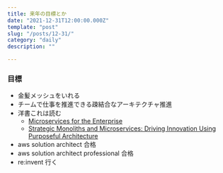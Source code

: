 ```yaml
---
title: 来年の目標とか
date: "2021-12-31T12:00:00.000Z"
template: "post"
slug: "/posts/12-31/"
category: "daily"
description: ""

---
```



### 目標

- 金髪メッシュをいれる
- チームで仕事を推進できる疎結合なアーキテクチャ推進
- 洋書これは読む
  - [Microservices for the Enterprise](https://www.amazon.co.jp/Microservices-Enterprise-Designing-Developing-Deploying/dp/1484238575/ref=sr_1_2?__mk_ja_JP=%E3%82%AB%E3%82%BF%E3%82%AB%E3%83%8A&crid=2PNQOZMQ4QNC7&keywords=microservice&qid=1640958944&sprefix=microservic%2Caps%2C240&sr=8-2)
  - [Strategic Monoliths and Microservices: Driving Innovation Using Purposeful Architecture](https://www.amazon.co.jp/Strategic-Monoliths-Microservices-Innovation-Architecture-ebook/dp/B09D2YW2HG/ref=sr_1_3?__mk_ja_JP=%E3%82%AB%E3%82%BF%E3%82%AB%E3%83%8A&crid=GRLI6WS6JXII&keywords=microservice+ddd&qid=1640959028&sprefix=microservice+ddd%2Caps%2C209&sr=8-3)
- aws solution architect 合格
- aws solution architect professional 合格
- re:invent 行く